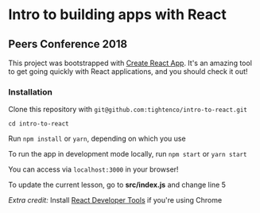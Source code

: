 # Intro to building apps with React
## Peers Conference 2018

This project was bootstrapped with [Create React App](https://github.com/facebookincubator/create-react-app). It's an amazing tool to get going quickly with React applications, and you should check it out!

### Installation

Clone this repository with `git@github.com:tightenco/intro-to-react.git`

`cd intro-to-react`

Run `npm install` or `yarn`, depending on which you use

To run the app in development mode locally, run `npm start` or `yarn start`

You can access via `localhost:3000` in your browser!

To update the current lesson, go to **src/index.js** and change line 5

_Extra credit:_ Install [React Developer Tools](https://chrome.google.com/webstore/detail/react-developer-tools/) if you're using Chrome 
